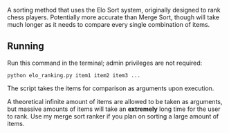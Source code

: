 A sorting method that uses the Elo Sort system, originally designed to rank chess players. Potentially more accurate than Merge Sort, though will take much longer as it needs to compare every single combination of items.

## Running

Run this command in the terminal; admin privileges are not required:

```
python elo_ranking.py item1 item2 item3 ...
```

The script takes the items for comparison as arguments upon execution. 

A theoretical infinite amount of items are allowed to be taken as arguments, but massive amounts of items will take an **extremely** long time for the user to rank. Use my merge sort ranker if you plan on sorting a large amount of items.